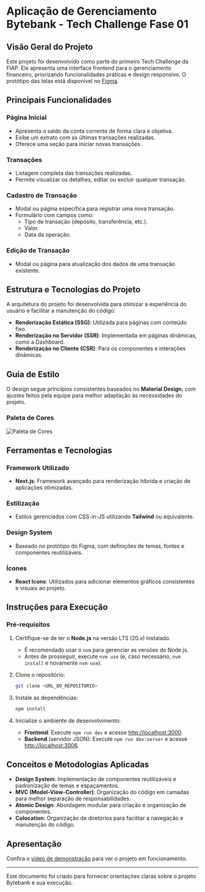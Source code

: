 # Aplicação de Gerenciamento Bytebank - Tech Challenge Fase 01

## Visão Geral do Projeto

Este projeto foi desenvolvido como parte do primeiro Tech Challenge da FIAP. Ele apresenta uma interface frontend para o gerenciamento financeiro, priorizando funcionalidades práticas e design responsivo. O protótipo das telas está disponível no [Figma](https://www.figma.com/design/ns5TC3X5Xr8V7I3LYKg9KA/Projeto-Financeiro?node-id=97-1179&t=ntJjaMZE4EEKGWST-0).

## Principais Funcionalidades

### **Página Inicial**
- Apresenta o saldo da conta corrente de forma clara e objetiva.
- Exibe um extrato com as últimas transações realizadas.
- Oferece uma seção para iniciar novas transações.

### **Transações**
- Listagem completa das transações realizadas.
- Permite visualizar os detalhes, editar ou excluir qualquer transação.


### **Cadastro de Transação**
- Modal ou página específica para registrar uma nova transação.
- Formulário com campos como:
  - Tipo de transação (depósito, transferência, etc.).
  - Valor.
  - Data da operação.

### **Edição de Transação**
- Modal ou página para atualização dos dados de uma transação existente.

## Estrutura e Tecnologias do Projeto

A arquitetura do projeto foi desenvolvida para otimizar a experiência do usuário e facilitar a manutenção do código:

- **Renderização Estática (SSG)**: Utilizada para páginas com conteúdo fixo.
- **Renderização no Servidor (SSR)**: Implementada em páginas dinâmicas, como a Dashboard.
- **Renderização no Cliente (CSR)**: Para os componentes e interações dinâmicas.

## Guia de Estilo

O design segue princípios consistentes baseados no **Material Design**, com ajustes feitos pela equipe para melhor adaptação às necessidades do projeto.

### **Paleta de Cores**

![Paleta de Cores](https://github.com/user-attachments/assets/7bb8d6fd-2243-4f9d-b635-9dd5ce9008a3)

## Ferramentas e Tecnologias

### **Framework Utilizado**
- **Next.js**: Framework avançado para renderização híbrida e criação de aplicações otimizadas.

### **Estilização**
- Estilos gerenciados com CSS-in-JS utilizando **Tailwind** ou equivalente.

### **Design System**
- Baseado no protótipo do Figma, com definições de temas, fontes e componentes reutilizáveis.

### **Ícones**
- **React Icons**: Utilizados para adicionar elementos gráficos consistentes e visuais ao projeto.

## Instruções para Execução

### **Pré-requisitos**
1. Certifique-se de ter o **Node.js** na versão LTS (20.x) instalado.
   - É recomendado usar o `nvm` para gerenciar as versões do Node.js.
   - Antes de prosseguir, execute `nvm use` (e, caso necessário, `nvm install` e novamente `nvm use`).

2. Clone o repositório:
   ```bash
   git clone <URL_DO_REPOSITORIO>
   ```

3. Instale as dependências:
   ```bash
   npm install
   ```

4. Inicialize o ambiente de desenvolvimento:
   - **Frontend**: Execute `npm run dev` e acesse [http://localhost:3000](http://localhost:3000).
   - **Backend** (servidor JSON): Execute `npm run dev:server` e acesse [http://localhost:3006](http://localhost:3006).

## Conceitos e Metodologias Aplicadas

- **Design System**: Implementação de componentes reutilizáveis e padronização de temas e espaçamentos.
- **MVC (Model-View-Controller)**: Organização do código em camadas para melhor separação de responsabilidades.
- **Atomic Design**: Abordagem modular para criação e organização de componentes.
- **Colocation**: Organização de diretórios para facilitar a navegação e manutenção do código.

## Apresentação

Confira o [vídeo de demonstração](#) para ver o projeto em funcionamento.

---

Este documento foi criado para fornecer orientações claras sobre o projeto Bytebank e sua execução.
